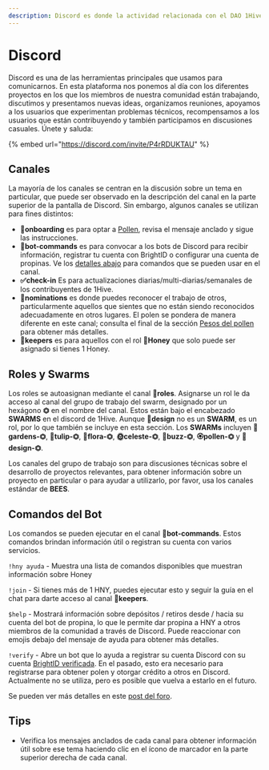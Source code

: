 ```yaml
---
description: Discord es donde la actividad relacionada con el DAO 1Hive es discutida.
---
```


# Discord

Discord es una de las herramientas principales que usamos para comunicarnos. En esta plataforma nos ponemos al día con los diferentes proyectos en los que los miembros de nuestra comunidad están trabajando, discutimos y presentamos nuevas ideas, organizamos reuniones, apoyamos a los usuarios que experimentan problemas técnicos, recompensamos a los usuarios que están contribuyendo y también participamos en discusiones casuales. Únete y saluda:

{% embed url="https://discord.com/invite/P4rRDUKTAU" %}

## Canales

La mayoría de los canales se centran en la discusión sobre un tema en particular, que puede ser observado en la descripción del canal en la parte superior de la pantalla de Discord. Sin embargo, algunos canales se utilizan para fines distintos:

* **🐛onboarding** es para optar a [Pollen](../how-can-you-contribute/pollen.md), revisa el mensaje anclado y sigue las instrucciones.
* **🤖bot-commands** es para convocar a los bots de Discord para recibir información, registrar tu cuenta con BrightID o configurar una cuenta de propinas. Ve los [detalles abajo](./#bot-commands) para comandos que se pueden usar en el canal. 
* **✅check-in** Es para actualizaciones diarias/multi-diarias/semanales de los contribuyentes de 1Hive.
* **🍄nominations** es donde puedes reconocer el trabajo de otros, particularmente aquellos que sientes que no están siendo reconocidos adecuadamente en otros lugares. El polen se pondera de manera diferente en este canal; consulta el final de la sección [Pesos del pollen](../how-can-you-contribute/pollen.md) para obtener más detalles.
* 🍯**keepers** es para aquellos con el rol 🍯**Honey** que solo puede ser asignado si tienes 1 Honey.

## Roles y Swarms

Los roles se autoasignan mediante el canal **🧚roles**. Asignarse un rol le da acceso al canal del grupo de trabajo del swarm, designado por un hexágono **⏣** en el nombre del canal. Estos están bajo el encabezado **SWARMS** en el discord de  1Hive. Aunque **🌈design** no es un **SWARM**, es un rol, por lo que también se incluye en esta sección. Los **SWARMs** incluyen **🌻gardens-⏣**, **🌷tulip-⏣**, **🌺flora-⏣**, **🌞celeste-⏣**, **🐝buzz-⏣**, **🏵pollen-⏣** y **🌈design-⏣**.

Los canales del grupo de trabajo son para discusiones técnicas sobre el desarrollo de proyectos relevantes, para obtener información sobre un proyecto en particular o para ayudar a utilizarlo, por favor,  usa los canales estándar de **BEES**. 

## **Comandos del Bot**

Los comandos se pueden ejecutar en el canal **🤖bot-commands**. Estos comandos brindan información útil o registran su cuenta con varios servicios.

`!hny ayuda` - Muestra una lista de comandos disponibles que muestran información sobre Honey

`!join` - Si tienes más de 1 HNY, puedes ejecutar esto y seguir la guía en el chat para darte acceso al canal 🍯**keepers**. 

`$help` -  Mostrará información sobre depósitos / retiros desde / hacia su cuenta del bot de propina, lo que le permite dar propina a HNY a otros miembros de la comunidad a través de Discord. Puede reaccionar con emojis debajo del mensaje de ayuda para obtener más detalles.

`!verify` - Abre un bot que lo ayuda a registrar su cuenta Discord con su cuenta [BrightID verificada](../../guides/brightid.md). En el pasado, esto era necesario para registrarse para obtener polen y otorgar crédito a otros en Discord. Actualmente no se utiliza, pero es posible que vuelva a estarlo en el futuro.

Se pueden ver más detalles en este [post del foro](https://forum.1hive.org/t/discord-bot-commands/1298).

## **Tips**

* Verifica los mensajes anclados de cada canal para obtener información útil sobre ese tema haciendo clic en el ícono de marcador en la parte superior derecha de cada canal.

